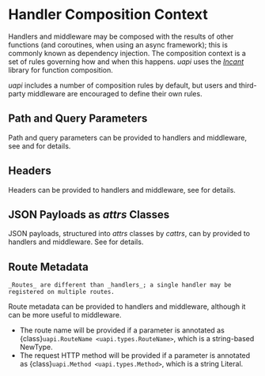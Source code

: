 # Handler Composition Context

Handlers and middleware may be composed with the results of other functions (and coroutines, when using an async framework); this is commonly known as dependency injection.
The composition context is a set of rules governing how and when this happens.
_uapi_ uses the [_Incant_](https://incant.threeofwands.com) library for function composition.

_uapi_ includes a number of composition rules by default, but users and third-party middleware are encouraged to define their own rules.

## Path and Query Parameters

Path and query parameters can be provided to handlers and middleware, see [](handlers.md#query-parameters) and [](handlers.md#path-parameters) for details.

## Headers

Headers can be provided to handlers and middleware, see [](handlers.md#headers) for details.

## JSON Payloads as _attrs_ Classes

JSON payloads, structured into _attrs_ classes by _cattrs_, can by provided to handlers and middleware. See [](handlers.md#attrs-classes) for details.

## Route Metadata

```{tip}
_Routes_ are different than _handlers_; a single handler may be registered on multiple routes.
```

Route metadata can be provided to handlers and middleware, although it can be more useful to middleware.

- The route name will be provided if a parameter is annotated as {class}`uapi.RouteName <uapi.types.RouteName>`, which is a string-based NewType.
- The request HTTP method will be provided if a parameter is annotated as {class}`uapi.Method <uapi.types.Method>`, which is a string Literal.
